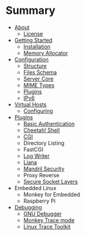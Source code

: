 # Summary

* [About](about/README.md)
    * [License](about/license.md)
* [Getting Started](getting_started/README.md)
    * [Installation](getting_started/installation.md)
    * [Memory Allocator](getting_started/memory_allocator.md)
* [Configuration](configuration/README.md)
    * [Structure](configuration/structure.md)
    * [Files Schema](configuration/files_schema.md)
    * [Server Core](configuration/server.md)
    * [MIME Types](configuration/mimetypes.md)
    * [Plugins](configuration/plugins.md)
    * [IPv6](configuration/ipv6.md)
* [Virtual Hosts](virtualhosts/README.md)
    * [Configuring](virtualhosts/configuring.md)
* [Plugins](plugins/README.md)
    * [Basic Authentication](plugins/basic_auth.md)
    * [Cheetah! Shell](plugins/cheetah_shell.md)
    * [CGI](plugins/cgi.md)
    * Directory Listing
    * FastCGI
    * [Log Writer](plugins/log_writer.md)
    * [Liana](plugins/liana.md)
    * [Mandril Security](plugins/mandril_security.md)
    * Proxy Reverse
    * [Secure Socket Layers](plugins/polarssl.md)
* Embedded Linux
    * Monkey for Embedded
    * Raspberry Pi
* [Debugging](debugging/README.md)
    * [GNU Debugger](debugging/gdb.md)
    * [Monkey Trace mode](debugging/monkey_trace.md)
    * [Linux Trace Toolkit](debugging/lttng.md)
